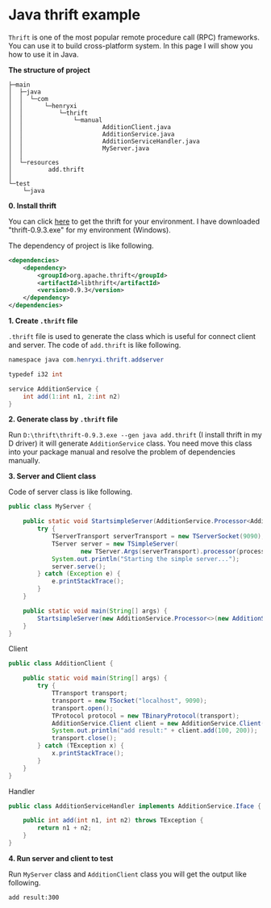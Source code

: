 # Java thrift example
`Thrift` is one of the most popular remote procedure call (RPC) frameworks. You can use it to build cross-platform
system. In this page I will show you how to use it in Java.

**The structure of project**
```
├─main
│  ├─java
│  │  └─com
│  │      └─henryxi
│  │          └─thrift
│  │              └─manual
│  │                      AdditionClient.java
│  │                      AdditionService.java
│  │                      AdditionServiceHandler.java
│  │                      MyServer.java
│  │
│  └─resources
│          add.thrift
│
└─test
    └─java
```

**0. Install thrift**

You can click [here](https://thrift.apache.org/docs/install/) to get the thrift for your environment. I have downloaded
"thrift-0.9.3.exe" for my environment (Windows).

The dependency of project is like following.
```xml
<dependencies>
    <dependency>
        <groupId>org.apache.thrift</groupId>
        <artifactId>libthrift</artifactId>
        <version>0.9.3</version>
    </dependency>
</dependencies>
```

**1. Create `.thrift` file**

`.thrift` file is used to generate the class which is useful for connect client and server. The code of `add.thrift`
is like following.
```java
namespace java com.henryxi.thrift.addserver

typedef i32 int

service AdditionService {
    int add(1:int n1, 2:int n2)
}
```

**2. Generate class by `.thrift` file**

Run `D:\thrift\thrift-0.9.3.exe --gen java add.thrift` (I install thrift in my D driver) it will generate `AdditionService`
class. You need move this class into your package manual and resolve the problem of dependencies manually.

**3. Server and Client class**

Code of server class is like following.
```java
public class MyServer {

    public static void StartsimpleServer(AdditionService.Processor<AdditionServiceHandler> processor) {
        try {
            TServerTransport serverTransport = new TServerSocket(9090);
            TServer server = new TSimpleServer(
                    new TServer.Args(serverTransport).processor(processor));
            System.out.println("Starting the simple server...");
            server.serve();
        } catch (Exception e) {
            e.printStackTrace();
        }
    }

    public static void main(String[] args) {
        StartsimpleServer(new AdditionService.Processor<>(new AdditionServiceHandler()));
    }
}
```

Client
```java
public class AdditionClient {

    public static void main(String[] args) {
        try {
            TTransport transport;
            transport = new TSocket("localhost", 9090);
            transport.open();
            TProtocol protocol = new TBinaryProtocol(transport);
            AdditionService.Client client = new AdditionService.Client(protocol);
            System.out.println("add result:" + client.add(100, 200));
            transport.close();
        } catch (TException x) {
            x.printStackTrace();
        }
    }
}
```
Handler 
```java
public class AdditionServiceHandler implements AdditionService.Iface {

    public int add(int n1, int n2) throws TException {
        return n1 + n2;
    }
}
```
**4. Run server and client to test**

Run `MyServer` class and `AdditionClient` class you will get the output like following.
```
add result:300
```